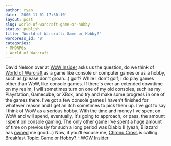 ```yaml
---
author: ryan
date: '2006-11-01 17:30:10'
layout: post
slug: world-of-warcraft-game-or-hobby
status: publish
title: 'World of Warcraft: Game or Hobby?'
wordpress_id: '8'
categories:
- MMORPGs
- World of Warcraft
---
```


David Nelson over at [WoW Insider](http://www.wowinsider.com) asks us
the question, do we think of [World of
Warcraft](http://www.worldofwarcraft.com) as a game like console or
computer games or as a hobby, such as (please don't groan...) golf?
While I don't golf, I do play games other than WoW, like console games.
If there's ever an extended downtime on my realm, I will sometimes turn
on one of my old consoles, such as my Playstation, Gamecube, or XBox,
and try and make some progress in one of the games there. I've got a few
console games I haven't finished for whatever reason and I get an itch
sometimes to pick them up. I've got to say I think of WoW as a serious
hobby. With the time and money I've spent on WoW and will spend,
eventually, it's going to approach, or pass, the amount I spent on
console gaming. The only other game I've spent a huge amount of time on
previously for such a long period was Diablo II (yeah, Blizzard has
[pwned](http://en.wikipedia.org/wiki/Pwn) me good...) Now, if you'll
excuse me, [Chrono Cross](http://en.wikipedia.org/wiki/Chrono_Cross) is
calling. [Breakfast Topic: Game or Hobby? - WOW
Insider](http://www.wowinsider.com/2006/10/20/breakfast-topic-game-or-hobby/)

